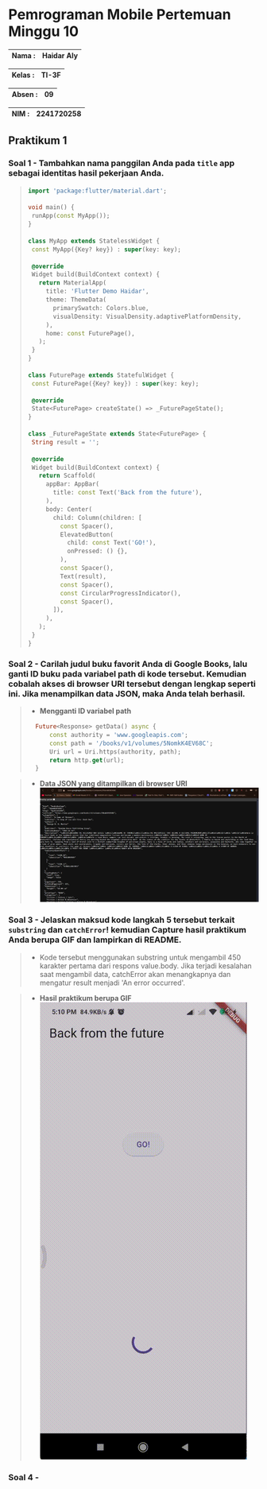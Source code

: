 # **Pemrograman Mobile Pertemuan Minggu 10**

| Nama  :   | Haidar Aly |
| :--------: | :-------: |

| Kelas :  | TI-3F    |
| :--------: | :-------: |

| Absen : |  09  |
| :--------: | :-------: |

| NIM   :  | 2241720258   |
| :--------: | :-------: |

## Praktikum 1

### Soal 1 - Tambahkan **nama panggilan Anda** pada `title` app sebagai identitas hasil pekerjaan Anda.
>```dart
>import 'package:flutter/material.dart';
>
>void main() {
>  runApp(const MyApp());
>}
>
>class MyApp extends StatelessWidget {
>  const MyApp({Key? key}) : super(key: key);
>
>  @override
>  Widget build(BuildContext context) {
>    return MaterialApp(
>      title: 'Flutter Demo Haidar',
>      theme: ThemeData(
>        primarySwatch: Colors.blue,
>        visualDensity: VisualDensity.adaptivePlatformDensity,
>      ),
>      home: const FuturePage(),
>    );
>  }
>}
>
>class FuturePage extends StatefulWidget {
>  const FuturePage({Key? key}) : super(key: key);
>
>  @override
>  State<FuturePage> createState() => _FuturePageState();
>}
>
>class _FuturePageState extends State<FuturePage> {
>  String result = '';
>
>  @override
>  Widget build(BuildContext context) {
>    return Scaffold(
>      appBar: AppBar(
>        title: const Text('Back from the future'),
>      ),
>      body: Center(
>        child: Column(children: [
>          const Spacer(),
>          ElevatedButton(
>            child: const Text('GO!'),
>            onPressed: () {},
>          ),
>          const Spacer(),
>          Text(result),
>          const Spacer(),
>          const CircularProgressIndicator(),
>          const Spacer(),
>        ]),
>      ),
>    );
>  }
>}
>```

### Soal 2 - Carilah judul buku favorit Anda di Google Books, lalu ganti ID buku pada variabel path di kode tersebut. Kemudian cobalah akses di browser URI tersebut dengan lengkap seperti ini. Jika menampilkan data JSON, maka Anda telah berhasil.
>- **Mengganti ID variabel path**
>```dart
>   Future<Response> getData() async {
>       const authority = 'www.googleapis.com';
>       const path = '/books/v1/volumes/5NomkK4EV68C';
>       Uri url = Uri.https(authority, path);
>       return http.get(url);
>   }
>```

>- **Data JSON yang ditampilkan di browser URI**
>![alt](assets/01.png)

### Soal 3 - Jelaskan maksud kode langkah 5 tersebut terkait `substring` dan `catchError`! kemudian Capture hasil praktikum Anda berupa GIF dan lampirkan di README.
> - Kode tersebut menggunakan substring untuk mengambil 450 karakter pertama dari respons value.body. Jika terjadi kesalahan saat mengambil data, catchError akan menangkapnya dan mengatur result menjadi 'An error occurred'.

> - **Hasil praktikum berupa GIF** <br>
>![alt](assets/02.gif)

### Soal 4 - 